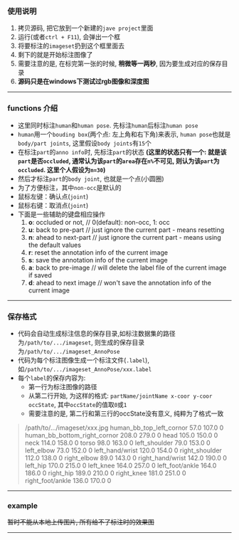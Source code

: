 
### 使用说明
1. 拷贝源码, 把它放到一个新建的`jave project`里面
2. 运行(或者`ctrl + F11`), 会弹出一个框
3. 将要标注的`imageset`扔到这个框里面去
4. 剩下的就是开始标注图像了
5. 需要注意的是, 在标完第一张的时候, **稍微等一两秒**, 因为要生成对应的保存目录
6. **源码只是在windows下测试过rgb图像和深度图**

----------

### functions 介绍

- 这里同时标注`human`和`human pose`. 先标注`human`后标注`human pose`
- `human`用一个`bouding box`(两个点: 左上角和右下角)来表示, `human pose`也就是`body/part joints`, 这里假设`body joints`有`15`个
- 在标注`part`的`anno info`时, 先标注`part`的状态 **(这里的状态只有一个: 就是该`part`是否`occluded`, 通常认为该`part`的`area`存在`n%`不可见, 则认为该`part`为`occluded`. 这里个人假设为`n=30`)**
- 然后才标注`part`的`body joint`, 也就是一个点(小圆圈)
- 为了方便标注，其中`non-occ`是默认的
- 鼠标左键：确认点(`joint`)
- 鼠标右键：取消点(`joint`)
- 下面是一些辅助的键盘相应操作
    1. **o**: occluded or not, // 0(default): non-occ, 1: occ
    2. **u**: back to pre-part // just ignore the current part - means resetting
    3. **n**: ahead to next-part   // just ignore the current part - means using the default values
    4. **r**: reset the annotation info of the current image
    5. **s**: save the annotation info of the current image
    6. **a**: back to pre-image    // will delete the label file of the current image if saved
    7. **d**: ahead to next image  // won't save the annotation info of the current image

----------

### 保存格式
- 代码会自动生成标注信息的保存目录,如标注数据集的路径为`/path/to/.../imageset`, 则生成的保存目录为`/path/to/.../imageset_AnnoPose`
- 代码为每个标注图像生成一个标注文件(`.label`), 如`/path/to/.../imageset_AnnoPose/xxx.label`
- 每个`label`的保存内容为: 
  - 第一行为标注图像的路径
  - 从第二行开始, 为这样的格式: `partName/jointName x-coor y-coor occState`, 其中`occState`的值取`0`或`1`
  - 需要注意的是, 第二行和第三行的occState没有意义, 纯粹为了格式一致
>/path/to/.../imageset/xxx.jpg
human_bb_top_left_cornor 57.0 107.0 0
human_bb_bottom_right_cornor 208.0 279.0 0
head 105.0 150.0 0
neck 114.0 158.0 0
torso 98.0 163.0 0
left_shoulder 79.0 153.0 0
left_elbow 73.0 152.0 0
left_hand/wrist 120.0 154.0 0
right_shoulder 112.0 138.0 0
right_elbow 89.0 143.0 0
right_hand/wrist 142.0 190.0 0
left_hip 170.0 215.0 0
left_knee 164.0 257.0 0
left_foot/ankle 164.0 186.0 0
right_hip 189.0 210.0 0
right_knee 181.0 251.0 0
right_foot/ankle 136.0 170.0 0

----------

### **example**

~~暂时不能从本地上传图片, 所有给不了标注时的效果图~~

----------
